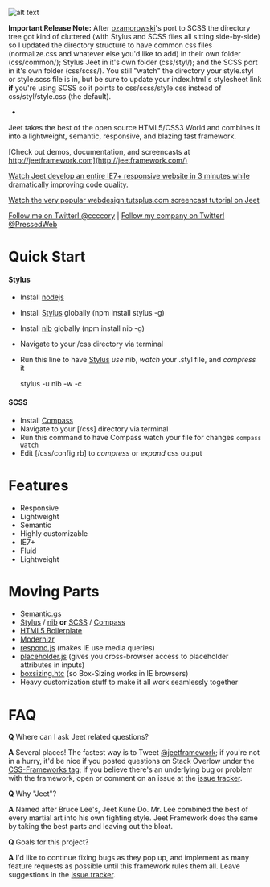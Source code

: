 ![alt text](https://raw.github.com/CorySimmons/jeet/master/jeet_logo.jpg "Jeet CSS Framework")

**Important Release Note:** After [ozamorowski](https://github.com/ozamorowski)'s port to SCSS the directory tree got kind of cluttered (with Stylus and SCSS files all sitting side-by-side) so I updated the directory structure to have common css files (normalize.css and whatever else you'd like to add) in their own folder (css/common/); Stylus Jeet in it's own folder (css/styl/); and the SCSS port in it's own folder (css/scss/). You still "watch" the directory your style.styl or style.scss file is in, but be sure to update your index.html's stylesheet link **if** you're using SCSS so it points to css/scss/style.css instead of css/styl/style.css (the default).

-

Jeet takes the best of the open source HTML5/CSS3 World and combines it into a lightweight, semantic, responsive, and blazing fast framework.

[Check out demos, documentation, and screencasts at http://jeetframework.com](http://jeetframework.com/)

[Watch Jeet develop an entire IE7+ responsive website in 3 minutes while dramatically improving code quality.](http://www.screenr.com/u3c7)

[Watch the very popular webdesign.tutsplus.com screencast tutorial on Jeet](http://webdesign.tutsplus.com/tutorials/htmlcss-tutorials/working-with-jeet-an-alternative-responsive-framework/)

[Follow me on Twitter! @ccccory](https://twitter.com/ccccory) | [Follow my company on Twitter! @PressedWeb](https://twitter.com/PressedWeb)

Quick Start
=

#### Stylus
  - Install [nodejs](http://nodejs.org)
  - Install [Stylus](http://learnboost.github.com/stylus/) globally (npm install stylus -g)
  - Install [nib](http://visionmedia.github.com/nib/) globally (npm install nib -g)
  - Navigate to your /css directory via terminal
  - Run this line to have [Stylus](http://learnboost.github.com/stylus/docs/executable.html) *use* nib, *watch* your .styl file, and *compress* it

    stylus -u nib -w -c

#### SCSS
  - Install [Compass](http://compass-style.org/install/)
  - Navigate to your [/css] directory via terminal
  - Run this command to have Compass watch your file for changes `compass watch`
  - Edit [/css/config.rb] to *compress* or *expand* css output

Features
=

- Responsive
- Lightweight
- Semantic
- Highly customizable
- IE7+
- Fluid
- Lightweight


Moving Parts
=

- [Semantic.gs](http://semantic.gs/)
- [Stylus](http://learnboost.github.com/stylus/) / [nib](http://visionmedia.github.com/nib/) **or** [SCSS](http://sass-lang.com/) / [Compass](http://compass-style.org/)
- [HTML5 Boilerplate](http://html5boilerplate.com/)
- [Modernizr](http://modernizr.com/)
- [respond.js](https://github.com/scottjehl/Respond) (makes IE use media queries)
- [placeholder.js](https://github.com/mathiasbynens/jquery-placeholder) (gives you cross-browser access to placeholder attributes in inputs)
- [boxsizing.htc](https://github.com/Schepp/box-sizing-polyfill) (so Box-Sizing works in IE browsers)
- Heavy customization stuff to make it all work seamlessly together


FAQ
=

**Q** Where can I ask Jeet related questions?

**A** Several places! The fastest way is to Tweet [@jeetframework](http://twitter.com/jeetframework); if you're not in a hurry, it'd be nice if you posted questions on Stack Overlow under the [CSS-Frameworks tag](http://stackoverflow.com/questions/tagged/css-frameworks); if you believe there's an underlying bug or problem with the framework, open or comment on an issue at the [issue tracker](https://github.com/CorySimmons/jeet/issues).


**Q** Why "Jeet"?

**A** Named after Bruce Lee's, Jeet Kune Do. Mr. Lee combined the best of every martial art into his own fighting style. Jeet Framework does the same by taking the best parts and leaving out the bloat.


**Q** Goals for this project?

**A** I'd like to continue fixing bugs as they pop up, and implement as many feature requests as possible until this framework rules them all. Leave suggestions in the [issue tracker](https://github.com/CorySimmons/jeet/issues).